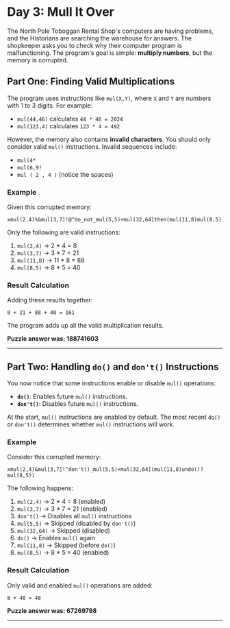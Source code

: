 # Day 3: Mull It Over  

The North Pole Toboggan Rental Shop's computers are having problems, and the Historians are searching the warehouse for answers. The shopkeeper asks you to check why their computer program is malfunctioning. The program's goal is simple: **multiply numbers**, but the memory is corrupted.  

## Part One: Finding Valid Multiplications  

The program uses instructions like `mul(X,Y)`, where `X` and `Y` are numbers with 1 to 3 digits. For example:  
- `mul(44,46)` calculates `44 * 46 = 2024`  
- `mul(123,4)` calculates `123 * 4 = 492`  

However, the memory also contains **invalid characters**. You should only consider valid `mul()` instructions. Invalid sequences include:  
- `mul(4*`  
- `mul(6,9!`  
- `mul ( 2 , 4 )` (notice the spaces)

### Example  

Given this corrupted memory:  
```
xmul(2,4)%&mul[3,7]!@^do_not_mul(5,5)+mul(32,64]then(mul(11,8)mul(8,5))
```  

Only the following are valid instructions:  
1. `mul(2,4)` → 2 * 4 = 8  
2. `mul(3,7)` → 3 * 7 = 21  
3. `mul(11,8)` → 11 * 8 = 88  
4. `mul(8,5)` → 8 * 5 = 40  

### Result Calculation  

Adding these results together:  
```
8 + 21 + 88 + 40 = 161
```  

The program adds up all the valid multiplication results.  

**Puzzle answer was: 188741603**  

---

## Part Two: Handling `do()` and `don't()` Instructions  

You now notice that some instructions enable or disable `mul()` operations:  
- **`do()`**: Enables future `mul()` instructions.  
- **`don't()`**: Disables future `mul()` instructions.  

At the start, `mul()` instructions are enabled by default. The most recent `do()` or `don't()` determines whether `mul()` instructions will work.  

### Example  

Consider this corrupted memory:  
```
xmul(2,4)&mul[3,7]!^don't()_mul(5,5)+mul(32,64](mul(11,8)undo()?mul(8,5))
```  

The following happens:  
1. `mul(2,4)` → 2 * 4 = 8 (enabled)  
2. `mul(3,7)` → 3 * 7 = 21 (enabled)  
3. `don't()` → Disables all `mul()` instructions  
4. `mul(5,5)` → Skipped (disabled by `don't()`)  
5. `mul(32,64)` → Skipped (disabled)  
6. `do()` → Enables `mul()` again  
7. `mul(11,8)` → Skipped (before `do()`)  
8. `mul(8,5)` → 8 * 5 = 40 (enabled)  

### Result Calculation  

Only valid and enabled `mul()` operations are added:  
```
8 + 40 = 48
```  

**Puzzle answer was: 67269798**  

---  